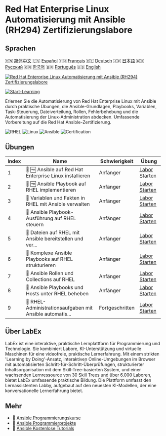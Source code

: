 # Red Hat Enterprise Linux Automatisierung mit Ansible (RH294) Zertifizierungslabore

## Sprachen

🇨🇳 [简体中文](README_zh.md) 🇪🇸 [Español](README_es.md) 🇫🇷 [Français](README_fr.md) 🇩🇪 [Deutsch](README_de.md) 🇯🇵 [日本語](README_ja.md) 🇷🇺 [Русский](README_ru.md) 🇰🇷 [한국어](README_ko.md) 🇧🇷 [Português](README_pt.md) 🇺🇸 [English](README.md) 

[![Red Hat Enterprise Linux Automatisierung mit Ansible (RH294) Zertifizierungslabore](https://cover-creator.labex.io/red-hat-enterprise-linux-automation-with-ansible-rh294.png?lang=de)](https://labex.io/de/courses/red-hat-enterprise-linux-automation-with-ansible-rh294)

[![Start-Learning](https://img.shields.io/badge/Start-Learning-whitesmoke?style=for-the-badge)](https://labex.io/de/courses/red-hat-enterprise-linux-automation-with-ansible-rh294)

Erlernen Sie die Automatisierung von Red Hat Enterprise Linux mit Ansible durch praktische Übungen, die Ansible-Grundlagen, Playbooks, Variablen, Task-Steuerung, Dateiverteilung, Rollen, Fehlerbehebung und die Automatisierung der Linux-Administration abdecken. Umfassende Vorbereitung auf die Red Hat Ansible-Zertifizierung.

![RHEL](https://img.shields.io/badge/RHEL-whitesmoke?style=for-the-badge&logo=rhel)
![Linux](https://img.shields.io/badge/Linux-whitesmoke?style=for-the-badge&logo=linux)
![Ansible](https://img.shields.io/badge/Ansible-whitesmoke?style=for-the-badge&logo=ansible)
![Certification](https://img.shields.io/badge/Certification-whitesmoke?style=for-the-badge&logo=certification)


## Übungen

|   Index | Name                                                      | Schwierigkeit   | Übung                                                                                                                                     |
|---------|-----------------------------------------------------------|-----------------|-------------------------------------------------------------------------------------------------------------------------------------------|
|       1 | 📖 🆓 Ansible auf Red Hat Enterprise Linux installieren   | Anfänger        | <a target='_blank' href='https://labex.io/de/tutorials/rhel-install-ansible-on-red-hat-enterprise-linux-590544'>Labor Starten</a>         |
|       2 | 📖 🆓 Ansible Playbook auf RHEL implementieren            | Anfänger        | <a target='_blank' href='https://labex.io/de/tutorials/ansible-implement-an-ansible-playbook-on-rhel-590552'>Labor Starten</a>            |
|       3 | 📖  Variablen und Fakten in RHEL mit Ansible verwalten    | Anfänger        | <a target='_blank' href='https://labex.io/de/tutorials/ansible-manage-variables-and-facts-in-rhel-with-ansible-590560'>Labor Starten</a>  |
|       4 | 📖  Ansible Playbook-Ausführung auf RHEL steuern          | Anfänger        | <a target='_blank' href='https://labex.io/de/tutorials/rhel-control-ansible-playbook-execution-on-rhel-590569'>Labor Starten</a>          |
|       5 | 📖  Dateien auf RHEL mit Ansible bereitstellen und ver... | Anfänger        | <a target='_blank' href='https://labex.io/de/tutorials/ansible-deploy-and-manage-files-on-rhel-with-ansible-590573'>Labor Starten</a>     |
|       6 | 📖  Komplexe Ansible Playbooks auf RHEL strukturieren     | Anfänger        | <a target='_blank' href='https://labex.io/de/tutorials/ansible-structuring-complex-ansible-playbooks-on-rhel-590576'>Labor Starten</a>    |
|       7 | 📖  Ansible Rollen und Collections auf RHEL               | Anfänger        | <a target='_blank' href='https://labex.io/de/tutorials/ansible-ansible-roles-and-collections-on-rhel-590574'>Labor Starten</a>            |
|       8 | 📖  Ansible Playbooks und Hosts unter RHEL beheben        | Anfänger        | <a target='_blank' href='https://labex.io/de/tutorials/ansible-troubleshoot-ansible-playbooks-and-hosts-on-rhel-590577'>Labor Starten</a> |
|       9 | 📖  RHEL-Administrationsaufgaben mit Ansible automatis... | Fortgeschritten | <a target='_blank' href='https://labex.io/de/tutorials/ansible-automate-rhel-administration-tasks-with-ansible-590613'>Labor Starten</a>  |

## Über LabEx

LabEx ist eine interaktive, praktische Lernplattform für Programmierung und Technologie. Sie kombiniert Labore, KI-Unterstützung und virtuelle Maschinen für eine videofreie, praktische Lernerfahrung. Mit einem strikten 'Learning by Doing'-Ansatz, interaktiven Online-Umgebungen im Browser mit automatisierten Schritt-für-Schritt-Überprüfungen, strukturierter Inhaltsorganisation mit dem Skill-Tree-basierten System, und einer wachsenden Lernressource von 30 Skill Trees und über 6.000 Laboren, bietet LabEx umfassende praktische Bildung. Die Plattform umfasst den Lernassistenten Labby, aufgebaut auf den neuesten KI-Modellen, der eine konversationelle Lernerfahrung bietet.

## Mehr

- 🔗 [Ansible Programmierungskurse](https://github.com/labex-labs/awesome-programming-courses)
- 🔗 [Ansible Programmierprojekte](https://github.com/labex-labs/awesome-programming-projects)
- 🔗 [Ansible Kostenlose Tutorials](https://github.com/labex-labs/ansible-free-tutorials)


